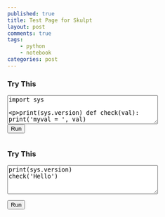 ```yaml
---
published: true
title: Test Page for Skulpt
layout: post
comments: true
tags:
    - python
    - notebook
categories: post
--- 
```

<link rel="stylesheet" type="text/css" media="all" href="/resources/skulpt/css/codemirror.css">
<link rel="stylesheet" type="text/css" media="all" href="/resources/skulpt/css/solarized.css">

<script src="/resources/skulpt/js/codemirrorepl.js" type="text/javascript"></script>
<script src="/resources/skulpt/js/skulpt.min.js" type="text/javascript"></script>
<script src="/resources/skulpt/js/skulpt-stdlib.js" type="text/javascript"></script>
<script src="/resources/skulpt/js/python.js" type="text/javascript"></script>
<!--script src="/resources/skulpt/js/env/editor1.js" type="text/javascript"></script-->



<style type='text/css'>
    .CodeMirror { width: 90%; height: auto; border: 1px solid black; }
    .Output { width: 90%; height: auto; border: 0px; }
</style>

### Try This
<form name='python_run_form'>
<textarea id="yourcode1" cols="40" rows="4" name='python_edit'>
import sys

print(sys.version)
def check(val):
    print('myval = ', val)
</textarea><br />
<button type="button" id="button1" name="python_run">Run</button>
<pre id="output1" class='Output' name='python_output'></pre>
<div id="mycanvas1" name='python_canvas'></div>
</form>

### Try This
<form name='python_run_form'>
<textarea id="yourcode2" cols="40" rows="4" name='python_edit'>
print(sys.version)
check('Hello')
</textarea><br />

<button type="button" id="button2" name="python_run">Run</button>
<pre id="output2" class='Output' name='python_output'></pre>
<div id="mycanvas2" name='python_canvas'></div>
</form>

<script>
$(document).ready(function () {
//    var output = $('#edoutput');
//    var outf = function (text) {
//        output.text(output.text() + text);
//    };
//
//    var keymap = {
//        "Ctrl-Enter" : function (editor) {
//            Sk.configure({output: outf,
//                 read: builtinRead,
//                 __future__: Sk.python3});
//            Sk.canvas = "mycanvas";
//            if (editor.getValue().indexOf('turtle') > -1 ) {
//                $('#mycanvas').show()
//            }
//            Sk.pre = "edoutput";
//            (Sk.TurtleGraphics || (Sk.TurtleGraphics = {})).target = 'mycanvas';
//            try {
//                Sk.misceval.asyncToPromise(function() {
//                    return Sk.importMainWithBody("<stdin>",false,editor.getValue(),true);
//                });
//            } catch(e) {
//                outf(e.toString() + "\n")
//            }
//        },
//        "Shift-Enter": function (editor) {
//            Sk.configure({output: outf,
//                read: builtinRead,
//                __future__: Sk.python3});
//            Sk.canvas = "mycanvas";
//            Sk.pre = "edoutput";
//            if (editor.getValue().indexOf('turtle') > -1 ) {
//                $('#mycanvas').show()
//            }
//            try {
//                Sk.misceval.asyncToPromise(function() {
//                    return Sk.importMainWithBody("<stdin>",false,editor.getValue(),true);
//                });
//            } catch(e) {
//                outf(e.toString() + "\n")
//            }
//        }
//    }
//
//
//    var editor = CodeMirror.fromTextArea(document.getElementById('code'), {
//        parserfile: ["parsepython.js"],
//        autofocus: true,
//        theme: "solarized dark",
//        //path: "static/env/codemirror/js/",
//        lineNumbers: true,
//        textWrapping: false,
//        indentUnit: 4,
//        height: "100px",
//        fontSize: "8pt",
//        autoMatchParens: true,
//        extraKeys: keymap,
//        parserConfig: {'pythonVersion': 2, 'strictErrors': true}
//    });
//
//    $("#skulpt_run").click(function (e) { keymap["Ctrl-Enter"](editor)} );
//
//    $("#toggledocs").click(function (e) {
//        $("#quickdocs").toggle();
//    });
//
//    var exampleCode = function (id, text) {
//        $(id).click(function (e) {
//            editor.setValue(text);
//            editor.focus(); // so that F5 works, hmm
//        });
//    };
//
//    exampleCode('#codeexample1', "print(\"Hello, World!\")");
//    $('#clearoutput').click(function (e) {
//        $('#edoutput').text('');
//        $('#mycanvas').hide();
//    });
//
//
function builtinRead(x) {
    if (Sk.builtinFiles === undefined || Sk.builtinFiles["files"][x] === undefined)
        throw "File not found: '" + x + "'";
    return Sk.builtinFiles["files"][x];
}


function runit(prefix, editor) { 
   //var prog = document.getElementById("yourcode" + prefix).value;
   var prog = editor.getValue();
   var mypre = document.getElementById("output" + prefix);

   function outf(text) {
      var mypre = document.getElementById("output" + prefix);
      mypre.innerHTML = mypre.innerHTML + text;
   }
   mypre.innerHTML = '';
   Sk.pre = "output" + prefix;
   Sk.configure({output:outf, read:builtinRead, retainglobals: true, __future__: Sk.python3});
   (Sk.TurtleGraphics || (Sk.TurtleGraphics = {})).target = 'mycanvas' + prefix;
   var myPromise = Sk.misceval.asyncToPromise(function() {
       return Sk.importMainWithBody("<stdin>", false, prog, true);
   });
   myPromise.then(function(mod) {
       console.log('success');
   },
       function(err) {
       console.log(err.toString());
   });
}

function getCodeMirror(prefix) {
   return CodeMirror.fromTextArea(document.getElementById("yourcode" + prefix), { lineNumbers: true });
}
// initialize the codemirror first.
var editor1 = getCodeMirror("1");
var editor2 = getCodeMirror("2");

$('#button1').click(function() { runit("1", editor1); });
$('#button2').click(function() { runit("2", editor2); });

//    editor.focus();
});
</script>
